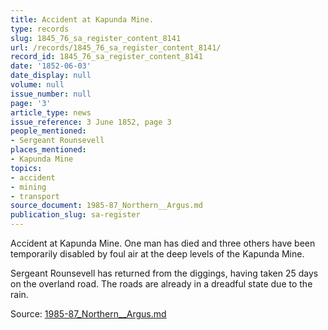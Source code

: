 ```yaml
---
title: Accident at Kapunda Mine.
type: records
slug: 1845_76_sa_register_content_8141
url: /records/1845_76_sa_register_content_8141/
record_id: 1845_76_sa_register_content_8141
date: '1852-06-03'
date_display: null
volume: null
issue_number: null
page: '3'
article_type: news
issue_reference: 3 June 1852, page 3
people_mentioned:
- Sergeant Rounsevell
places_mentioned:
- Kapunda Mine
topics:
- accident
- mining
- transport
source_document: 1985-87_Northern__Argus.md
publication_slug: sa-register
---
```


Accident at Kapunda Mine.  One man has died and three others have been temporarily disabled by foul air at the deep levels of the Kapunda Mine.

Sergeant Rounsevell has returned from the diggings, having taken 25 days on the overland road.  The roads are already in a dreadful state due to the rain.

Source: [1985-87_Northern__Argus.md](/downloads/markdown/1985-87_Northern__Argus.md)
